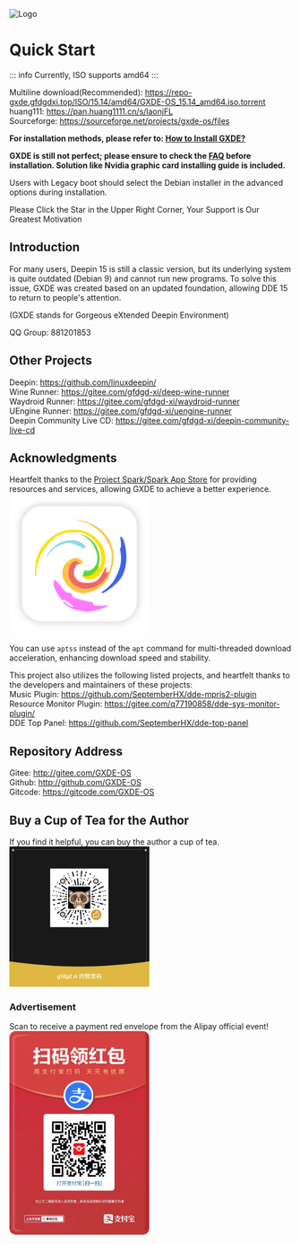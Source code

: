 ![Logo](/new-logo-long.png)

# Quick Start

::: info
Currently, ISO supports amd64
:::

Multiline download(Recommended): https://repo-gxde.gfdgdxi.top/ISO/15.14/amd64/GXDE-OS_15.14_amd64.iso.torrent
huang111: https://pan.huang1111.cn/s/laonjFL  
Sourceforge: https://sourceforge.net/projects/gxde-os/files

**For installation methods, please refer to: [How to Install GXDE?](install)**

**GXDE is still not perfect; please ensure to check the [FAQ](faq) before installation. Solution like Nvidia graphic card installing guide is included.** 

Users with Legacy boot should select the Debian installer in the advanced options during installation.

Please Click the Star in the Upper Right Corner, Your Support is Our Greatest Motivation

## Introduction

For many users, Deepin 15 is still a classic version, but its underlying system is quite outdated (Debian 9) and cannot run new programs. To solve this issue, GXDE was created based on an updated foundation, allowing DDE 15 to return to people's attention.

(GXDE stands for Gorgeous eXtended Deepin Environment)

QQ Group: 881201853

## Other Projects
Deepin: https://github.com/linuxdeepin/  
Wine Runner: https://gitee.com/gfdgd-xi/deep-wine-runner  
Waydroid Runner: https://gitee.com/gfdgd-xi/waydroid-runner  
UEngine Runner: https://gitee.com/gfdgd-xi/uengine-runner  
Deepin Community Live CD: https://gitee.com/gfdgd-xi/deepin-community-live-cd

## Acknowledgments
Heartfelt thanks to the [Project Spark/Spark App Store](https://gitee.com/spark-store-project/) for providing resources and services, allowing GXDE to achieve a better experience.  
<img src="/install/spark-store.svg" width="250" />

You can use `aptss` instead of the `apt` command for multi-threaded download acceleration, enhancing download speed and stability.

This project also utilizes the following listed projects, and heartfelt thanks to the developers and maintainers of these projects:  
Music Plugin: https://github.com/SeptemberHX/dde-mpris2-plugin  
Resource Monitor Plugin: https://gitee.com/q77190858/dde-sys-monitor-plugin/  
DDE Top Panel: https://github.com/SeptemberHX/dde-top-panel

## Repository Address
Gitee: http://gitee.com/GXDE-OS  
Github: http://github.com/GXDE-OS  
Gitcode: https://gitcode.com/GXDE-OS

## Buy a Cup of Tea for the Author
If you find it helpful, you can buy the author a cup of tea.  
<img src="/install/Wechat.png" width="250" />

### Advertisement
Scan to receive a payment red envelope from the Alipay official event!
<img src="/install/advertisement0.jpg" width="250" >
